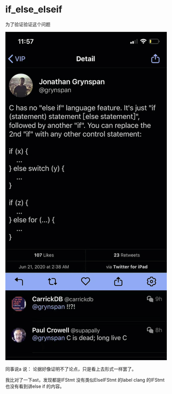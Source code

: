 # if_else_elseif


为了验证验证这个问题

![imag](./img.png)

同事说a 说：
论据好像证明不了论点，只是看上去形式一样罢了。

我比对了一下ast，发现都是IFStmt 没有类似ElseIFStmt 的label 
clang 的IFStmt也没有看到讲else if 的内容。

